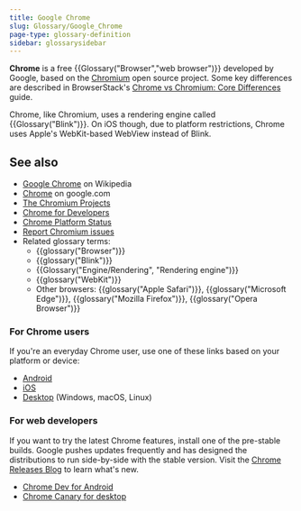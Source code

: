 ```yaml
---
title: Google Chrome
slug: Glossary/Google_Chrome
page-type: glossary-definition
sidebar: glossarysidebar
---
```


**Chrome** is a free {{Glossary("Browser","web browser")}} developed by Google, based on the [Chromium](https://www.chromium.org/) open source project. Some key differences are described in BrowserStack's [Chrome vs Chromium: Core Differences](https://www.browserstack.com/guide/difference-between-chrome-and-chromium) guide.

Chrome, like Chromium, uses a rendering engine called {{Glossary("Blink")}}. On iOS though, due to platform restrictions, Chrome uses Apple's WebKit-based WebView instead of Blink.

## See also

- [Google Chrome](https://en.wikipedia.org/wiki/Google_Chrome) on Wikipedia
- [Chrome](https://www.google.com/chrome/) on google.com
- [The Chromium Projects](https://www.chromium.org/)
- [Chrome for Developers](https://developer.chrome.com/)
- [Chrome Platform Status](https://chromestatus.com/)
- [Report Chromium issues](https://bugs.chromium.org/p/chromium/issues/list)
- Related glossary terms:
  - {{glossary("Browser")}}
  - {{glossary("Blink")}}
  - {{Glossary("Engine/Rendering", "Rendering engine")}}
  - {{glossary("WebKit")}}
  - Other browsers: {{glossary("Apple Safari")}}, {{glossary("Microsoft Edge")}}, {{glossary("Mozilla Firefox")}}, {{glossary("Opera Browser")}}

### For Chrome users

If you're an everyday Chrome user, use one of these links based on your platform or device:

- [Android](https://play.google.com/store/apps/details?id=com.android.chrome)
- [iOS](https://apps.apple.com/us/app/google-chrome/id535886823)
- [Desktop](https://www.google.com/chrome/) (Windows, macOS, Linux)

### For web developers

If you want to try the latest Chrome features, install one of the pre-stable builds. Google pushes updates frequently and has designed the distributions to run side-by-side with the stable version. Visit the [Chrome Releases Blog](https://chromereleases.googleblog.com/) to learn what's new.

- [Chrome Dev for Android](https://play.google.com/store/apps/details?id=com.chrome.dev)
- [Chrome Canary for desktop](https://www.google.com/chrome/canary/)
